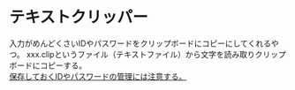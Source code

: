 # テキストクリッパー
入力がめんどくさいIDやパスワードをクリップボードにコピーにしてくれるやつ。
xxx.clipというファイル（テキストファイル）から文字を読み取りクリップボードにコピーする。<br>
<u>保存しておくIDやパスワードの管理には注意する。</u>
